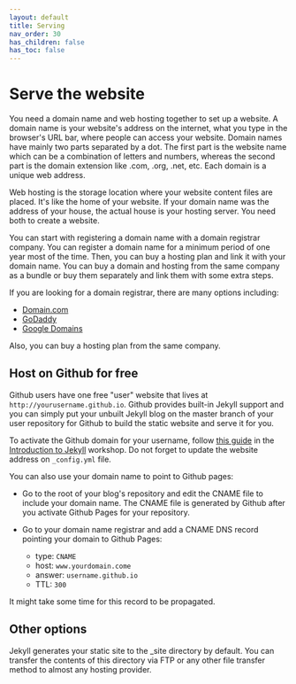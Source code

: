 ```yaml
---
layout: default
title: Serving
nav_order: 30
has_children: false
has_toc: false 
---
```


# Serve the website

You need a domain name and web hosting together to set up a website. A domain name is your website's address on the internet, what you type in the browser's URL bar, where people can access your website. Domain names have mainly two parts separated by a dot. The first part is the website name which can be a combination of letters and numbers, whereas the second part is the domain extension like .com, .org, .net, etc. Each domain is a unique web address. 

Web hosting is the storage location where your website content files are placed. It's like the home of your website. If your domain name was the address of your house, the actual house is your hosting server. You need both to create a website.

You can start with registering a domain name with a domain registrar company. You can register a domain name for a minimum period of one year most of the time. Then, you can buy a hosting plan and link it with your domain name. You can buy a domain and hosting from the same company as a bundle or buy them separately and link them with some extra steps. 

If you are looking for a domain registrar, there are many options including:

- [Domain.com](domain.com)
- [GoDaddy](godaddy.com)
- [Google Domains](https://domains.google.com/)

Also, you can buy a hosting plan from the same company.


## Host on Github for free

Github users have one free "user" website that lives at `http://yourusername.github.io`. Github provides built-in Jekyll support and you can simply put your unbuilt Jekyll blog on the master branch of your user repository for Github to build the static website and serve it for you. 

To activate the Github domain for your username, follow [this guide](https://ubc-library-rc.github.io/intro-jekyll/gh-pages/) in the [Introduction to Jekyll](https://ubc-library-rc.github.io/intro-jekyll/) workshop. Do not forget to update the website address on `_config.yml` file.

You can also use your domain name to point to Github pages:

- Go to the root of your blog's repository and edit the CNAME file to include your domain name. The CNAME file is generated by Github after you activate Github Pages for your repository.

- Go to your domain name registrar and add a CNAME DNS record pointing your domain to Github Pages:

    - type: `CNAME`
    - host: `www.yourdomain.come`
    - answer: `username.github.io`
    - TTL: `300`

It might take some time for this record to be propagated.

## Other options

Jekyll generates your static site to the _site directory by default. You can transfer the contents of this directory via FTP or any other file transfer method to almost any hosting provider.






